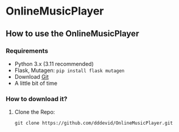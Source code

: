 # OnlineMusicPlayer

## How to use the OnlineMusicPlayer

### Requirements
- Python 3.x (3.11 recommended)
- Flask, Mutagen:
  ```pip install flask mutagen```
- Download [Git](https://git-scm.com/downloads)
- A little bit of time

### How to download it?
1. Clone the Repo:
   ```
   git clone https://github.com/dddevid/OnlineMusicPlayer.git
   ```
